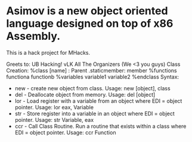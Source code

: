 Asimov is a new object oriented language designed on top of x86 Assembly.
=========================================================================

This is a hack project for MHacks.

Greets to:
UB Hacking!
vLK
All The Organizers (We <3 you guys)
Class Creation:
%class [name] : Parent
.staticmember: member
%functions
functiona
functionb
%variables
variable1
variable2
%endclass
Syntax:
* new - create new object from class. Usage:
	new [object], class
* del - Deallocate object from memory. Usage:
	del [object]
* lor - Load register with a variable from an object where EDI = object pointer. Usage:
	lor eax, Variable
* str - Store register into a variable in an object where EDI = object pointer. Usage:
	str Variable, eax
* ccr - Call Class Routine. Run a routine that exists within a class where EDI = object pointer. Usage:
	ccr Function
